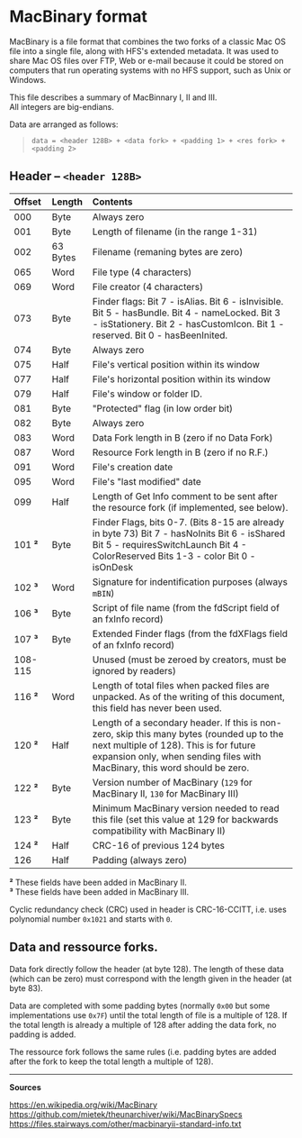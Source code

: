 # MacBinary format

MacBinary is a file format that combines the two forks of a classic Mac OS file
into a single file, along with HFS's extended metadata. It was used to share Mac
OS files over FTP, Web or e-mail because it could be stored on computers that
run operating systems with no HFS support, such as Unix or Windows.

This file describes a summary of MacBinnary I, II and III.  
All integers are big-endians.

Data are arranged as follows:
> `data = <header 128B> + <data fork> + <padding 1> + <res fork> + <padding 2>`


## Header – `<header 128B>`

| **Offset** | **Length** | **Contents** |
|:-----------|:-----------|:-------------|
| 000        | Byte       | Always zero  |
| 001        | Byte       | Length of filename (in the range 1-31) |
| 002        | 63 Bytes   | Filename (remaning bytes are zero) |
| 065        | Word       | File type (4 characters) |
| 069        | Word       | File creator (4 characters) |
| 073        | Byte       | Finder flags: Bit 7 - isAlias. Bit 6 - isInvisible. Bit 5 - hasBundle. Bit 4 - nameLocked. Bit 3 - isStationery. Bit 2 - hasCustomIcon. Bit 1 - reserved. Bit 0 - hasBeenInited. |
| 074        | Byte       | Always zero |
| 075        | Half       | File's vertical position within its window |
| 077        | Half       | File's horizontal position within its window |
| 079        | Half       | File's window or folder ID. |
| 081        | Byte       | "Protected" flag (in low order bit) |
| 082        | Byte       | Always zero |
| 083        | Word       | Data Fork length in B (zero if no Data Fork) |
| 087        | Word       | Resource Fork length in B (zero if no R.F.) |
| 091        | Word       | File's creation date |
| 095        | Word       | File's "last modified" date |
| 099        | Half       | Length of Get Info comment to be sent after the resource fork (if implemented, see below). |
| 101 **²**  | Byte       | Finder Flags, bits 0-7. (Bits 8-15 are already in byte 73)  Bit 7 - hasNoInits Bit 6 - isShared Bit 5 - requiresSwitchLaunch Bit 4 - ColorReserved Bits 1-3 - color Bit 0 - isOnDesk |
| 102 **³**  | Word       | Signature for indentification purposes (always `mBIN`) |
| 106 **³**  | Byte       | Script of file name (from the fdScript field of an fxInfo record) |
| 107 **³**  | Byte       | Extended Finder flags (from the fdXFlags field of an fxInfo record) |
| 108-115    |            | Unused (must be zeroed by creators, must be ignored by readers) |
| 116 **²**  | Word       | Length of total files when packed files are unpacked. As of the writing of this document, this field has never been used. |
| 120 **²**  | Half       | Length of a secondary header. If this is non-zero, skip this many bytes (rounded up to the next multiple of 128). This is for future expansion only, when sending files with MacBinary, this word should be zero. |
| 122 **²**  | Byte       | Version number of MacBinary (`129` for MacBinary II, `130` for MacBinary III) |
| 123 **²**  | Byte       | Minimum MacBinary version needed to read this file (set this value at 129 for backwards compatibility with MacBinary II) |
| 124 **²**  | Half       | CRC-16 of previous 124 bytes |
| 126        | Half       | Padding (always zero) |

**²** These fields have been added in MacBinary II.  
**³** These fields have been added in MacBinary III.

Cyclic redundancy check (CRC) used in header is CRC-16-CCITT, i.e. uses
polynomial number `0x1021` and starts with `0`.


## Data and ressource forks.

Data fork directly follow the header (at byte 128). The length of these data
(which can be zero) must correspond with the length given in the header (at byte
83).

Data are completed with some padding bytes (normally `0x00` but some
implementations use `0x7F`) until the total length of file is a multiple of 128.
If the total length is already a multiple of 128 after adding the data fork, no
padding is added.

The ressource fork follows the same rules (i.e. padding bytes are added after
the fork to keep the total length a multiple of 128).


---------------------------

**Sources**

https://en.wikipedia.org/wiki/MacBinary
https://github.com/mietek/theunarchiver/wiki/MacBinarySpecs
https://files.stairways.com/other/macbinaryii-standard-info.txt
